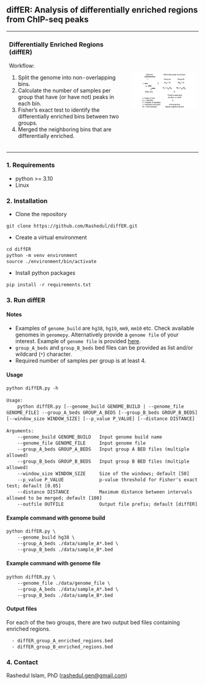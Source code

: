 ## diffER: Analysis of differentially enriched regions from ChIP-seq peaks

<table>
  <tr>
    <td>
      <h3> Differentially Enriched Regions (diffER)</h3>
      <p>Workflow:</p>
      <ol>
        <li> Split the genome into non-overlapping bins.</li>
        <li> Calculate the number of samples per group that have (or have not) peaks in each bin.</li>
        <li> Fisher’s exact test to identify the differentially enriched bins between two groups.</li>
		<li> Merged the neighboring bins that are differentially enriched.</li>
      </ol>
      <br>
    </td>
    <td>
      <img src="./data/pipeline.gif" alt="Project Image" width="400"/>
    </td>
  </tr>
</table>

### 1. Requirements 
- python >= 3.10
- Linux

### 2. Installation

 - Clone the repository

```
git clone https://github.com/Rashedul/diffER.git
```

 - Create a virtual environment

```
cd diffER
python -m venv environment
source ./environment/bin/activate
```

 - Install python packages

```
pip install -r requirements.txt
```

### 3. Run diffER

#### Notes
- Examples of `genome_build` are `hg38`, `hg19`, `mm9`, `mm10` etc. Check available genomes in `genomepy`. Alternatively provide a `genome file` of your interest. Example of `genome file` is provided [here](./data/genome_file). 
- `group_A_beds` and `group_B_beds` bed files can be provided as list and/or wildcard (`*`) character. 
- Required number of samples per group is at least 4.

#### Usage
```
python diffER.py -h

Usage:
    python diffER.py [--genome_build GENOME_BUILD | --genome_file GENOME_FILE] --group_A_beds GROUP_A_BEDS [--group_B_beds GROUP_B_BEDS] [--window_size WINDOW_SIZE] [--p_value P_VALUE] [--distance DISTANCE]

Arguments:
    --genome_build GENOME_BUILD   Input genome build name
    --genome_file GENOME_FILE     Input genome file
    --group_A_beds GROUP_A_BEDS   Input group A BED files (multiple allowed)
    --group_B_beds GROUP_B_BEDS   Input group B BED files (multiple allowed)
    --window_size WINDOW_SIZE     Size of the windows; default [50]
    --p_value P_VALUE             p-value threshold for Fisher's exact test; default [0.05]
    --distance DISTANCE           Maximum distance between intervals allowed to be merged; default [100]
    --outfile OUTFILE             Output file prefix; default [diffER]
```

#### Example command with genome build
```
python diffER.py \
    --genome_build hg38 \
    --group_A_beds ./data/sample_A*.bed \
    --group_B_beds ./data/sample_B*.bed
```

#### Example command with genome file 
```
python diffER.py \
    --genome_file ./data/genome_file \
    --group_A_beds ./data/sample_A*.bed \
    --group_B_beds ./data/sample_B*.bed 
```

#### Output files
For each of the two groups, there are two output bed files containing enriched regions.   
```
  - diffER_group_A_enriched_regions.bed 
  - diffER_group_B_enriched_regions.bed
```

### 4. Contact  
Rashedul Islam, PhD (rashedul.gen@gmail.com)